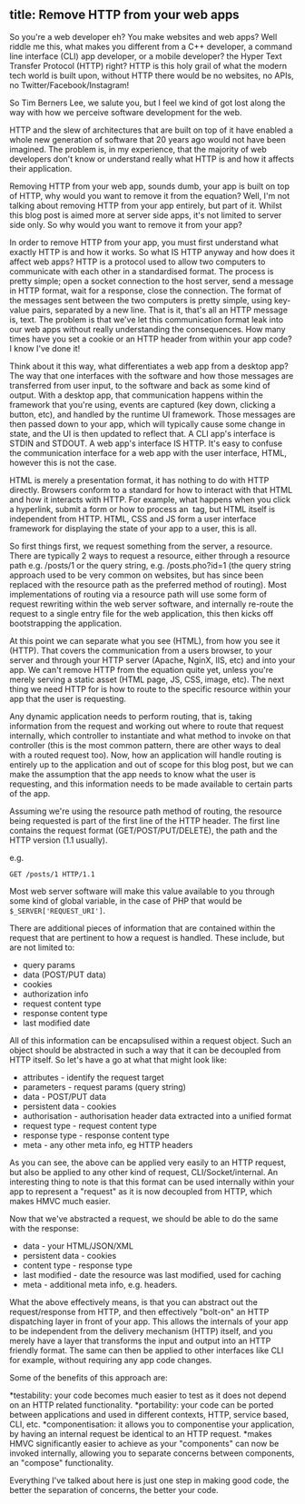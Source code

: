 title: Remove HTTP from your web apps
---

So you're a web developer eh? You make websites and web apps? Well riddle me this, what makes you different from a C++ developer, a command line interface (CLI) app developer, or a mobile developer? the Hyper Text Transfer Protocol (HTTP) right? HTTP is this holy grail of what the modern tech world is built upon, without HTTP there would be no websites, no APIs, no Twitter/Facebook/Instagram!

So Tim Berners Lee, we salute you, but I feel we kind of got lost along the way with how we perceive software development for the web. 

<!-- more -->

HTTP and the slew of architectures that are built on top of it have enabled a whole new generation of software that 20 years ago would not have been imagined. The problem is, in my experience, that the majority of web developers don't know or understand really what HTTP is and how it affects their application.

Removing HTTP from your web app, sounds dumb, your app is built on top of HTTP, why would you want to remove it from the equation? Well, I'm not talking about removing HTTP from your app entirely, but part of it. Whilst this blog post is aimed more at server side apps, it's not limited to server side only. So why would you want to remove it from your app?

In order to remove HTTP from your app, you must first understand what exactly HTTP is and how it works. So what IS HTTP anyway and how does it affect web apps? HTTP is a protocol used to allow two computers to communicate with each other in a standardised format. The process is pretty simple; open a socket connection to the host server, send a message in HTTP format, wait for a response, close the connection. The format of the messages sent between the two computers is pretty simple, using key-value pairs, separated by a new line. That is it, that's all an HTTP message is, text. The problem is that we've let this communication format leak into our web apps without really understanding the consequences. How many times have you set a cookie or an HTTP header from within your app code? I know I've done it!

Think about it this way, what differentiates a web app from a desktop app? The way that one interfaces with the software and how those messages are transferred from user input, to the software and back as some kind of output. With a desktop app, that communication happens within the framework that you're using, events are captured (key down, clicking a button, etc), and handled by the runtime UI framework. Those messages are then passed down to your app, which will typically cause some change in state, and the UI is then updated to reflect that. A CLI app's interface is STDIN and STDOUT. A web app's interface IS HTTP. It's easy to confuse the communication interface for a web app with the user interface, HTML, however this is not the case. 

HTML is merely a presentation format, it has nothing to do with HTTP directly. Browsers conform to a standard for how to interact with that HTML and how it interacts with HTTP. For example, what happens when you click a hyperlink, submit a form or how to process an <img> tag, but HTML itself is independent from HTTP. HTML, CSS and JS form a user interface framework for displaying the state of your app to a user, this is all. 

So first things first, we request something from the server, a resource. There are typically 2 ways to request a resource, either through a resource path e.g. /posts/1 or the query string, e.g. /posts.pho?id=1 (the query string approach used to be very common on websites, but has since been replaced with the resource path as the preferred method of routing). Most implementations of routing via a resource path will use some form of request rewriting within the web server software, and internally re-route the request to a single entry file for the web application, this then kicks off bootstrapping the application. 

At this point we can separate what you see (HTML), from how you see it (HTTP). That covers the communication from a users browser, to your server and through your HTTP server (Apache, NginX, IIS, etc) and into your app. We can't remove HTTP from the equation quite yet, unless you're merely serving a static asset (HTML page, JS, CSS, image, etc). The next thing we need HTTP for is how to route to the specific resource within your app that the user is requesting.

Any dynamic application needs to perform routing, that is, taking information from the request and working out where to route that request internally, which controller to instantiate and what method to invoke on that controller (this is the most common pattern, there are other ways to deal with a routed request too). Now, how an application will handle routing is entirely up to the application and out of scope for this blog post, but we can make the assumption that the app needs to know what the user is requesting, and this information needs to be made available to certain parts of the app. 

Assuming we're using the resource path method of routing, the resource being requested is part of the first line of the HTTP header. The first line contains the request format (GET/POST/PUT/DELETE), the path and the HTTP version (1.1 usually). 

e.g.

```
GET /posts/1 HTTP/1.1
```

Most web server software will make this value available to you through some kind of global variable, in the case of PHP that would be `$_SERVER['REQUEST_URI']`. 

There are additional pieces of information that are contained within the request that are pertinent to how a request is handled. These include, but are not limited to:

* query params
* data (POST/PUT data)
* cookies
* authorization info
* request content type
* response content type
* last modified date

All of this information can be encapsulised within a request object. Such an object should be abstracted in such a way that it can be decoupled from HTTP itself. So let's have a go at what that might look like:

* attributes - identify the request target
* parameters - request params (query string)
* data - POST/PUT data
* persistent data - cookies
* authorisation - authorisation header data extracted into a unified format
* request type - request content type
* response type - response content type
* meta - any other meta info, eg HTTP headers

As you can see, the above can be applied very easily to an HTTP request, but also be applied to any other kind of request, CLI/Socket/internal. An interesting thing to note is that this format can be used internally within your app to represent a "request" as it is now decoupled from HTTP, which makes HMVC much easier. 

Now that we've abstracted a request, we should be able to do the same with the response:

* data - your HTML/JSON/XML
* persistent data - cookies
* content type - response type
* last modified - date the resource was last modified, used for caching
* meta - additional meta info, e.g. headers. 
 
What the above effectively means, is that you can abstract out the request/response from HTTP, and then effectively "bolt-on" an HTTP dispatching layer in front of your app. This allows the internals of your app to be independent from the delivery mechanism (HTTP) itself, and you merely have a layer that transforms the input and output into an HTTP friendly format. The same can then be applied to other interfaces like CLI for example, without requiring any app code changes. 

Some of the benefits of this approach are:

*testability: your code becomes much easier to test as it does not depend on an HTTP related functionality.
*portability: your code can be ported between applications and used in different contexts, HTTP, service based, CLI, etc. 
*componentisation: it allows you to componentise your application, by having an internal request be identical to an HTTP request. 
*makes HMVC significantly easier to achieve as your "components" can now be invoked internally, allowing you to separate concerns between components, an "compose" functionality. 

Everything I've talked about here is just one step in making good code, the better the separation of concerns, the better your code. 
